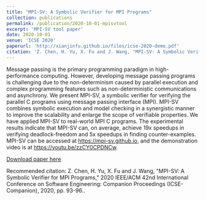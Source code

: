 ```yaml
---
title: "MPI-SV: A Symbolic Verifier for MPI Programs"
collection: publications
permalink: /publication/2020-10-01-mpisvtool
excerpt: 'MPI-SV tool paper'
date: 2020-10-01
venue: 'ICSE 2020'
paperurl: 'http://xianjinfu.github.io/files/icse-2020-demo.pdf'
citation: 'Z. Chen, H. Yu, X. Fu and J. Wang, "MPI-SV: A Symbolic Verifier for MPI Programs," 2020 IEEE/ACM 42nd International Conference on Software Engineering: Companion Proceedings (ICSE-Companion), 2020, pp. 93-96.<br> '
---
```

Message passing is the primary programming paradigm in high-performance computing. However, developing message passing programs is challenging due to the non-determinism caused by parallel execution and complex programming features such as non-deterministic communications and asynchrony. We present MPI-SV, a symbolic verifier for verifying the parallel C programs using message passing interface (MPI). MPI-SV combines symbolic execution and model checking in a synergistic manner to improve the scalability and enlarge the scope of verifiable properties. We have applied MPI-SV to real-world MPI C programs. The experimental results indicate that MPI-SV can, on average, achieve 19x speedups in verifying deadlock-freedom and 5x speedups in finding counter-examples. MPI-SV can be accessed at https://mpi-sv.github.io, and the demonstration video is at https://youtu.be/zzCY0CPDNCw.

[Download paper here](http://xianjinfu.github.io/files/icse-2020-demo.pdf)

Recommended citation: Z. Chen, H. Yu, X. Fu and J. Wang, "MPI-SV: A Symbolic Verifier for MPI Programs," 2020 IEEE/ACM 42nd International Conference on Software Engineering: Companion Proceedings (ICSE-Companion), 2020, pp. 93-96..